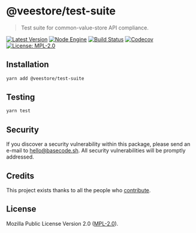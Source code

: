 # @veestore/test-suite

> Test suite for common-value-store API compliance.

[![Latest Version](https://badgen.now.sh/npm/v/@veestore/test-suite)](https://www.npmjs.com/package/@veestore/test-suite)
[![Node Engine](https://badgen.now.sh/npm/node/@veestore/test-suite)](https://www.npmjs.com/package/@veestore/test-suite)
[![Build Status](https://badgen.now.sh/circleci/github/veestore/test-suite)](https://circleci.com/gh/veestore/test-suite)
[![Codecov](https://badgen.now.sh/codecov/c/github/veestore/test-suite)](https://codecov.io/gh/veestore/test-suite)
[![License: MPL-2.0](https://badgen.now.sh/badge/license/MPL-2.0/green)](https://mozilla.org/MPL/2.0/)

## Installation

```bash
yarn add @veestore/test-suite
```

## Testing

```bash
yarn test
```

## Security

If you discover a security vulnerability within this package, please send an e-mail to hello@basecode.sh. All security vulnerabilities will be promptly addressed.

## Credits

This project exists thanks to all the people who [contribute](../../contributors).

## License

Mozilla Public License Version 2.0 ([MPL-2.0](./LICENSE)).
